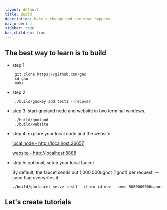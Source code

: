 ```yaml
---
layout: default
title: Build
description: Make a change and see what happens.
nav_order: 4
sidebar: true
has_children: true
---
```



## The best way to learn is to build
    
 - step 1
 
        git clone https://github.com/gno
        cd gno
        make
        
 - step 2
    
        ./build/gnokey add test1 --recover 

 - step 3: start gnoland node and website in two terminal windows. 

        ./build/gnoland
        ./build/website
        
 - step 4: explore your local node and the website
 
      [local node - http://localhost:26657 ](http://localhost:26657)
  
      [website - http://localhost:8888 ](http://localhost:8888)
      
 - step 5: optional, setup your local faucet
 
    By default, the faucet sends out 1,000,000ugnot (1gnot) per request. --send flag overwrites it. 
    
       ./build/gnofaucet serve test1 --chain-id dev --send 5000000000ugnot
    
   
    
## Let's create tutorials 
